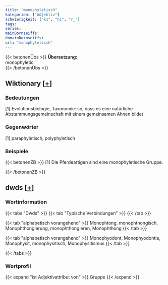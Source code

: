 ```yaml
---
title: "monophyletisch"
kategorien: ["Adjektiv"]
schwierigkeit: ["k1", "h1", "r_"]
tags:
series:
mainDornseiffs:
domainDornseiffs:
url: "monophyletisch"
---
```


{{< betonenÜbs >}}
**Übersetzung:**  
monophyletic  
{{< /betonenÜbs >}}

## Wiktionary [[+](https://de.wiktionary.org/wiki/monophyletisch)]

### Bedeutungen
[1] Evolutionsbiologie, Taxonomie: so, dass es eine natürliche Abstammungsgemeinschaft mit einem gemeinsamen Ahnen bildet  

### Gegenwörter
[1] paraphyletisch, polyphyletisch  

### Beispiele
{{< betonenZB >}}
[1] Die Pferdeartigen sind eine monophyletische Gruppe.  

{{< /betonenZB >}}


## dwds [[+](https://www.dwds.de/wb/monophyletisch)]

### Wortinformation
{{< tabs "Dwds" >}}
{{< tab "Typische Verbindungen" >}}
{{< /tab >}}

{{< tab "alphabetisch vorangehend" >}}
Monophtong, monophthongisch, Monophthongierung, monophthongieren, Monophthong
{{< /tab >}}

{{< tab "alphabetisch vorangehend" >}}
Monophyodont, Monophyodontie, Monophysit, monophysitisch, Monophysitismus
{{< /tab >}}

{{< /tabs >}}

### Wortprofil
{{< expand "ist Adjektivattribut von" >}} Gruppe {{< /expand >}}

